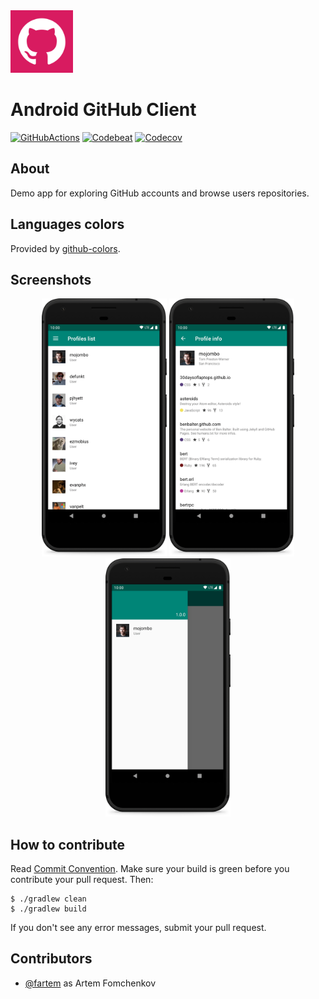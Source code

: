 <img src="media/logo/ic_app.png" height="100px" />

# Android GitHub Client

[![GitHubActions](https://github.com/fartem/android-github-client/workflows/Build/badge.svg)](https://github.com/fartem/android-github-client/actions?query=workflow%3ABuild)
[![Codebeat](https://codebeat.co/badges/d87ad044-8654-469f-81f5-0cb348076887)](https://codebeat.co/projects/github-com-fartem-android-github-client-master)
[![Codecov](https://codecov.io/gh/fartem/android-github-client/branch/master/graph/badge.svg)](https://codecov.io/gh/fartem/android-github-client)

## About

Demo app for exploring GitHub accounts and browse users repositories.

## Languages colors

Provided by [github-colors](https://github.com/fartem/github-colors).

## Screenshots

<p align="center">
  <img src="media/screenshots/screenshot_01.png" width="200" />
  <img src="media/screenshots/screenshot_02.png" width="200" />
  <img src="media/screenshots/screenshot_03.png" width="200" />
</p>

## How to contribute

Read [Commit Convention](https://github.com/fartem/repository-rules/blob/master/commit-convention/COMMIT_CONVENTION.md). Make sure your build is green before you contribute your pull request. Then:

```shell
$ ./gradlew clean
$ ./gradlew build
```

If you don't see any error messages, submit your pull request.

## Contributors

* [@fartem](https://github.com/fartem) as Artem Fomchenkov
